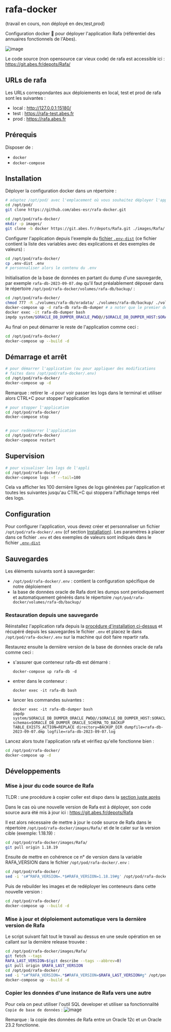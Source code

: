 # rafa-docker

(travail en cours, non déployé en dev,test,prod)

Configuration docker 🐳 pour déployer l'application Rafa (référentiel des annuaires fonctionnels de l'Abes).

![image](https://github.com/abes-esr/rafa-docker/assets/328244/1bf18055-d992-4da7-b922-57856261e104)


Le code source (non opensource car vieux code) de rafa est accessible ici :
https://git.abes.fr/depots/Rafa/


## URLs de rafa

Les URLs correspondantes aux déploiements en local, test et prod de rafa sont les suivantes :

- local : http://127.0.0.1:15180/
- test : https://rafa-test.abes.fr
- prod : https://rafa.abes.fr

## Prérequis

Disposer de :
- ``docker``
- ``docker-compose``

## Installation

Déployer la configuration docker dans un répertoire :
```bash
# adaptez /opt/pod/ avec l'emplacement où vous souhaitez déployer l'application
cd /opt/pod/
git clone https://github.com/abes-esr/rafa-docker.git

cd /opt/pod/rafa-docker/
mkdir -p images/
git clone -b docker https://git.abes.fr/depots/Rafa.git ./images/Rafa/
```

Configurer l'application depuis l'exemple du [fichier ``.env-dist``](./.env-dist) (ce fichier contient la liste des variables avec des explications et des exemples de valeurs) :
```bash
cd /opt/pod/rafa-docker/
cp .env-dist .env
# personnaliser alors le contenu du .env
```

Initialisation de la base de données en partant du dump d'une sauvegarde, par exemple `rafa-db-2023-09-07.dmp` qu'il faut préalablement déposer dans le répertoire `/opt/pod/rafa-docker/volumes/rafa-db/backup/` :
```bash
cd /opt/pod/rafa-docker/
chmod 777 -R ./volumes/rafa-db/oradata/ ./volumes/rafa-db/backup/ ./volumes/rafa-db/setup-scripts/
docker-compose up -d rafa-db rafa-db-dumper # a noter que le premier démarrage peut prendre jusque à 10 minutes
docker exec -it rafa-db-dumper bash
impdp system/$ORACLE_DB_DUMPER_ORACLE_PWD@//$ORACLE_DB_DUMPER_HOST:$ORACLE_DB_DUMPER_PORT/FREE schemas=$ORACLE_DB_DUMPER_ORACLE_SCHEMA_TO_BACKUP TABLE_EXISTS_ACTION=REPLACE directory=BACKUP_DIR dumpfile=rafa-db-2023-09-07.dmp logfile=rafa-db-2023-09-07.log
```

Au final on peut démarrer le reste de l'application comme ceci :
```bash
cd /opt/pod/rafa-docker/
docker-compose up --build -d
```

## Démarrage et arrêt

```bash
# pour démarrer l'application (ou pour appliquer des modifications 
# faites dans /opt/pod/rafa-docker/.env)
cd /opt/pod/rafa-docker/
docker-compose up -d
```

Remarque : retirer le ``-d`` pour voir passer les logs dans le terminal et utiliser alors CTRL+C pour stopper l'application

```bash
# pour stopper l'application
cd /opt/pod/rafa-docker/
docker-compose stop


# pour redémarrer l'application
cd /opt/pod/rafa-docker/
docker-compose restart
```

## Supervision

```bash
# pour visualiser les logs de l'appli
cd /opt/pod/rafa-docker/
docker-compose logs -f --tail=100
```

Cela va afficher les 100 dernière lignes de logs générées par l'application et toutes les suivantes jusqu'au CTRL+C qui stoppera l'affichage temps réel des logs.


## Configuration

Pour configurer l'application, vous devez créer et personnaliser un fichier ``/opt/pod/rafa-docker/.env`` (cf section [Installation](#installation)). Les paramètres à placer dans ce fichier ``.env`` et des exemples de valeurs sont indiqués dans le fichier [``.env-dist``](https://github.com/abes-esr/rafa-docker/blob/develop/.env-dist)

## Sauvegardes

Les éléments suivants sont à sauvegarder:
- ``/opt/pod/rafa-docker/.env`` : contient la configuration spécifique de notre déploiement
- la base de données oracle de Rafa dont les dumps sont periodiquement et automatiquement générés dans le répertoire ``/opt/pod/rafa-docker/volumes/rafa-db/backup/``

### Restauration depuis une sauvegarde

Réinstallez l'application rafa depuis la [procédure d'installation ci-dessus](#installation) et récupéré depuis les sauvegardes le fichier ``.env`` et placez le dans ``/opt/pod/rafa-docker/.env`` sur la machine qui doit faire repartir rafa.

Restaurez ensuite la dernière version de la base de données oracle de rafa comme ceci :
- s'assurer que conteneur rafa-db est démarré :
  ```
  docker-compose up rafa-db -d
  ```
- entrer dans le conteneur :
  ```
  docker exec -it rafa-db bash
  ```
- lancer les commandes suivantes :
  ```
  docker exec -it rafa-db-dumper bash
  impdp system/$ORACLE_DB_DUMPER_ORACLE_PWD@//$ORACLE_DB_DUMPER_HOST:$ORACLE_DB_DUMPER_PORT/FREE schemas=$ORACLE_DB_DUMPER_ORACLE_SCHEMA_TO_BACKUP TABLE_EXISTS_ACTION=REPLACE directory=BACKUP_DIR dumpfile=rafa-db-2023-09-07.dmp logfile=rafa-db-2023-09-07.log
  ```


Lancez alors toute l'application rafa et vérifiez qu'elle fonctionne bien :
```bash
cd /opt/pod/rafa-docker/
docker-compose up -d
```

## Développements

### Mise à jour du code source de Rafa

TLDR : une procédure à copier coller est dispo dans la [section juste après](#mise-à-jour-et-déploiement-automatique-vers-la-dernière-version-de-rafa)

Dans le cas où une nouvelle version de Rafa est à déployer, son code source aura été mis à jour ici : https://git.abes.fr/depots/Rafa

Il est alors nécessaire de mettre à jour le code source de Rafa dans le répertoire `/opt/pod/rafa-docker/images/Rafa/` et de le caler sur la version cible (exemple: 1.18.19) :
```bash
cd /opt/pod/rafa-docker/images/Rafa/
git pull origin 1.18.19
```
Ensuite de mettre en cohérence ce n° de version dans la variable RAFA_VERSION dans le fichier `/opt/pod/rafa-docker/.env` :
```bash
cd /opt/pod/rafa-docker/
sed -i 's#^RAFA_VERSION=.*$#RAFA_VERSION=1.18.19#g' /opt/pod/rafa-docker/.env
```

Puis de rebuilder les images et de redéployer les conteneurs dans cette nouvelle version :
```bash
cd /opt/pod/rafa-docker/
docker-compose up --build -d
```

### Mise à jour et déploiement automatique vers la dernière version de Rafa

Le script suivant fait tout le travail au dessus en une seule opération en se callant sur la dernière release trouvée :
```bash
cd /opt/pod/rafa-docker/images/Rafa/
git fetch --tags
RAFA_LAST_VERSION=$(git describe --tags --abbrev=0)
git pull origin $RAFA_LAST_VERSION
cd /opt/pod/rafa-docker/
sed -i "s#^RAFA_VERSION=.*$#RAFA_VERSION=$RAFA_LAST_VERSION#g" /opt/pod/rafa-docker/.env
docker-compose up --build -d
```

### Copier les données d'une instance de Rafa vers une autre

Pour cela on peut utiliser l'outil SQL developer et utiliser sa fonctionnalité `Copie de base de données` : 
![image](https://github.com/abes-esr/rafa-docker/assets/328244/b2321eb7-3612-46d1-8e73-8705f5782d21)

Remarque : la copie des données de Rafa entre un Oracle 12c et un Oracle 23.2 fonctionne.

